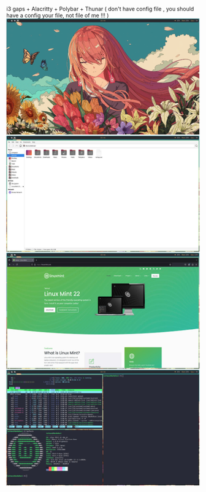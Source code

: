 i3 gaps + Alacritty + Polybar + Thunar 
( don't have config file , you should have a config your file, not file of me !!! )
![pic1!](pic1.jpg)
![pic2!](pic2.jpg)
![pic3!](pic3.jpg)
![pic4!](pic4.jpg)


